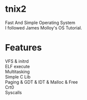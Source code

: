 # tnix2
Fast And Simple Operating System
<br>I followed James Molloy's OS Tutorial.
# Features
VFS & initrd<br>
ELF execute<br>
Multitasking<br>
Simple C Lib<br>
Paging & GDT & IDT & Malloc & Free<br>
Crt0<br>
Syscalls<br>
